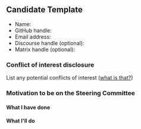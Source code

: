 ## Candidate Template

- Name:
- GitHub handle:
- Email address:
- Discourse handle (optional):
- Matrix handle (optional):

### Conflict of interest disclosure

List any potential conflicts of interest ([what is that?](https://github.com/NixOS/SC-election-2025/blob/main/doc/conflict-of-interest.md))

### Motivation to be on the Steering Committee

#### What I have done

#### What I'll do
